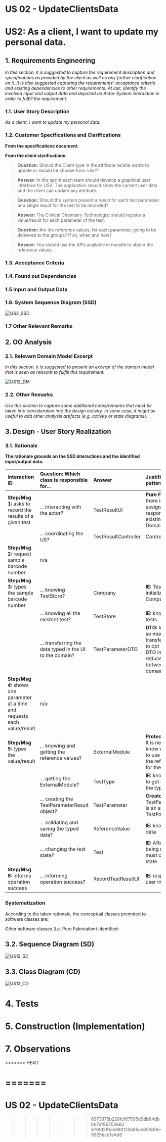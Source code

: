 
# US 02 - UpdateClientsData

# US2: As a client, I want to update my personal data.

## 1. Requirements Engineering

*In this section, it is suggested to capture the requirement description and specifications as provided by the client as well as any further clarification on it. It is also suggested capturing the requirements' acceptance criteria and existing dependencies to other requirements. At last, identify the involved input and output data and depicted an Actor-System interaction in order to fulfill the requirement.*


### 1.1. User Story Description

*As a client, I want to update my personal data.*

### 1.2. Customer Specifications and Clarifications 

**From the specifications document:**

**From the client clarifications:**


> **Question:** Should the Client type in the attribute he/she wants to update or should he choose from a list?
> 
> **Answer:** In this sprint each team should develop a graphical user interface for US2. The application should show the current user data and the client can update any attribute.

> **Question:** Should the system present a result for each test parameter or a single result for the test to be recorded?
> 
> **Answer:** The Clinical Chemistry Technologist should register a value/result for each parameter of the test.

> **Question:** Are the reference values, for each parameter, going to be delivered to the groups? If so, when and how?
> 
> **Answer:** You should use the APIs available in moodle to obtain the reference values.

### 1.3. Acceptance Criteria


### 1.4. Found out Dependencies


### 1.5 Input and Output Data


### 1.6. System Sequence Diagram (SSD)

![US2_SSD](US2_SSD.svg)


### 1.7 Other Relevant Remarks


## 2. OO Analysis

### 2.1. Relevant Domain Model Excerpt 
*In this section, it is suggested to present an excerpt of the domain model that is seen as relevant to fulfill this requirement.* 

![US12_DM](US12_DM.svg)

### 2.2. Other Remarks

*Use this section to capture some additional notes/remarks that must be taken into consideration into the design activity. In some case, it might be useful to add other analysis artifacts (e.g. activity or state diagrams).* 



## 3. Design - User Story Realization 

### 3.1. Rationale

**The rationale grounds on the SSD interactions and the identified input/output data.**

| Interaction ID | Question: Which class is responsible for... | Answer  | Justification (with patterns)  |
|:-------------  |:--------------------- |:------------|:---------------------------- |
| **Step/Msg 1:** asks to record the results of a given test | ... interacting with the actor? | TestResultUI | **Pure Fabrication:** there is no reason to assign this responsibility to any existing class in the Domain Model |
|                                                        | ... coordinating the US? | TestResultController | Controller |
| **Step/Msg 2:** request sample barcode number | n/a | | |
| **Step/Msg 3:** types the sample barcode number | ... knowing TestStore? | Company | **IE:** TestStore is initialized in Company |
|                                             | ... knowing all the existent test? | TestStore | **IE:** knows its own tests |
|                                             | ... transferring the data typed in the UI to the domain? | TestParameterDTO | **DTO:** When there is so much data to transfer, it is better to opt by using a DTO in order to reduce coupling between UI and domain |
| **Step/Msg 4:** shows one parameter at a time and requests each value/result | n/a | | |
| **Step/Msg 5:** types the value/result | ... knowing and getting the reference values? | ExternalModule | **Protected Variation:** It is necessary to know which adapter to use in order to get the reference values for the correct API |
|                                    | ... getting the ExternalModule? | TestType | **IE:** knows what API to get depending on the type of test |
|                                    | ... creating the TestParameterResult object? | TestParameter | **Creator:** TestParameterResult is an attribute of TestParameter |
|                                    | ... validating and saving the typed data? | ReferenceValue | **IE:** knows its own data |
|                                    | ... changing the test state? | Test | **IE:** After the tests being recorded, Test must change its state |
| **Step/Msg 6:** informs operation success | ... informing operation success? | RecordTestResultUI | **IE:** responsible for user interaction |


### Systematization ##

According to the taken rationale, the conceptual classes promoted to software classes are: 

 
Other software classes (i.e. Pure Fabrication) identified: 
 

## 3.2. Sequence Diagram (SD)

![US12_SD](US12_SD.svg)

## 3.3. Class Diagram (CD)


![US12_CD](US12_CD.svg)

# 4. Tests

# 5. Construction (Implementation)

# 7. Observations
<<<<<<< HEAD

=======
=======
# US 02 - UpdateClientsData

>>>>>>> 6973975b228fcf67595d9db84dbbb7df86703e93
>>>>>>> 876fd281ab880120b85ae85f806e9925bcd1e4d6
